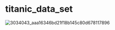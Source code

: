# titanic_data_set
![3034043_aaa16346bd21f18b145c80d678117896](https://user-images.githubusercontent.com/76665270/133309755-a77bf445-bda3-4ba0-aa4c-b78220abd30d.jpg)
